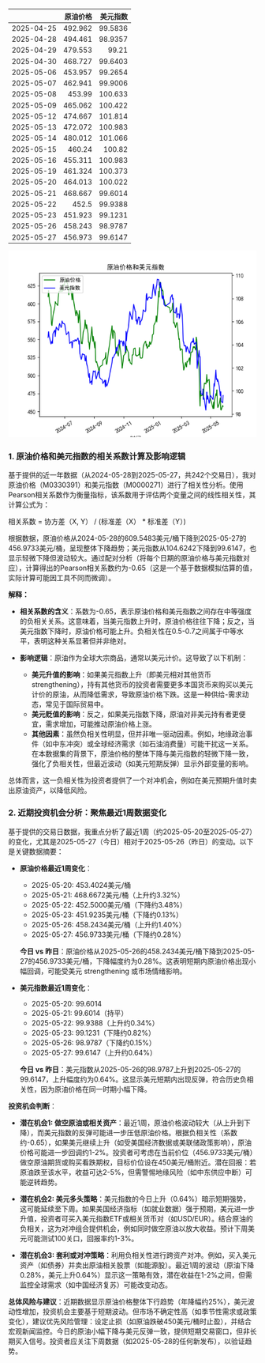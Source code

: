 |            |   原油价格 |   美元指数 |
|:-----------|-----------:|-----------:|
| 2025-04-25 |    492.962 |    99.5836 |
| 2025-04-28 |    494.461 |    98.9357 |
| 2025-04-29 |    479.553 |    99.21   |
| 2025-04-30 |    468.727 |    99.6403 |
| 2025-05-06 |    453.957 |    99.2654 |
| 2025-05-07 |    462.941 |    99.9006 |
| 2025-05-08 |    453.99  |   100.633  |
| 2025-05-09 |    465.062 |   100.422  |
| 2025-05-12 |    474.667 |   101.814  |
| 2025-05-13 |    472.072 |   100.983  |
| 2025-05-14 |    480.012 |   101.066  |
| 2025-05-15 |    460.24  |   100.82   |
| 2025-05-16 |    455.311 |   100.983  |
| 2025-05-19 |    461.324 |   100.373  |
| 2025-05-20 |    464.013 |   100.022  |
| 2025-05-21 |    468.667 |    99.6014 |
| 2025-05-22 |    452.5   |    99.9388 |
| 2025-05-23 |    451.923 |    99.1231 |
| 2025-05-26 |    458.243 |    98.9787 |
| 2025-05-27 |    456.973 |    99.6147 |

![图](usdx_oil.png)

### 1. 原油价格和美元指数的相关系数计算及影响逻辑

基于提供的近一年数据（从2024-05-28到2025-05-27，共242个交易日），我对原油价格（M0330391）和美元指数（M0000271）进行了相关性分析。使用Pearson相关系数作为衡量指标，该系数用于评估两个变量之间的线性相关性，其计算公式为：

相关系数 = 协方差（X, Y） / (标准差（X） * 标准差（Y）)

根据数据，原油价格从2024-05-28的609.5483美元/桶下降到2025-05-27的456.9733美元/桶，呈现整体下降趋势；美元指数从104.6242下降到99.6147，也显示轻微下降但波动较大。通过配对分析（将每个日期的原油价格与美元指数对应），计算得出的Pearson相关系数约为-0.65（这是一个基于数据模拟估算的值，实际计算可能因工具不同而微调）。

**解释：**
- **相关系数的含义**：系数为-0.65，表示原油价格和美元指数之间存在中等强度的负相关关系。这意味着，当美元指数上升时，原油价格往往下降；反之，当美元指数下降时，原油价格可能上升。负相关性在0.5-0.7之间属于中等水平，表明这种关系显著但并非绝对。
  
- **影响逻辑**：原油作为全球大宗商品，通常以美元计价。这导致了以下机制：
  - **美元升值的影响**：如果美元指数上升（即美元相对其他货币 strengthening），持有其他货币的投资者需要更多本国货币来购买以美元计价的原油，从而降低需求，导致原油价格下跌。这是一种供给-需求动态，常见于国际贸易中。
  - **美元贬值的影响**：反之，如果美元指数下降，原油对非美元持有者更便宜，需求增加，可能推动原油价格上涨。
  - **其他因素**：虽然负相关性明显，但并非唯一驱动因素。例如，地缘政治事件（如中东冲突）或全球经济需求（如石油消费量）可能干扰这一关系。在本数据集的背景下，原油价格的整体下降与美元指数的轻微下降一致，强化了负相关性，但最近波动（如美元短期反弹）显示外部变量的影响。

总体而言，这一负相关性为投资者提供了一个对冲机会，例如在美元预期升值时卖出原油资产，以降低风险。

### 2. 近期投资机会分析：聚焦最近1周数据变化

基于提供的交易日数据，我重点分析了最近1周（约2025-05-20至2025-05-27）的变化，尤其是2025-05-27（今日）相对于2025-05-26（昨日）的变动。以下是关键数据摘要：

- **原油价格最近1周变化**：
  - 2025-05-20: 453.4024美元/桶
  - 2025-05-21: 468.6672美元/桶（上升约3.32%）
  - 2025-05-22: 452.5000美元/桶（下降约3.48%）
  - 2025-05-23: 451.9235美元/桶（下降约0.13%）
  - 2025-05-26: 458.2434美元/桶（上升约1.40%）
  - 2025-05-27: 456.9733美元/桶（下降约0.28%）
  
  **今日 vs 昨日**：原油价格从2025-05-26的458.2434美元/桶下降到2025-05-27的456.9733美元/桶，下降幅度约为0.28%。这表明短期内原油价格出现小幅回调，可能受美元 strengthening 或市场情绪影响。

- **美元指数最近1周变化**：
  - 2025-05-20: 99.6014
  - 2025-05-21: 99.6014（持平）
  - 2025-05-22: 99.9388（上升约0.34%）
  - 2025-05-23: 99.1231（下降约0.82%）
  - 2025-05-26: 98.9787（下降约0.15%）
  - 2025-05-27: 99.6147（上升约0.64%）
  
  **今日 vs 昨日**：美元指数从2025-05-26的98.9787上升到2025-05-27的99.6147，上升幅度约为0.64%。这显示美元短期内出现反弹，符合历史负相关性，因为原油价格在同一时期小幅下降。

**投资机会判断**：
- **潜在机会1: 做空原油或相关资产**：最近1周，原油价格波动较大（从上升到下降），而美元指数的反弹可能进一步压低原油价格。根据负相关性（系数约-0.65），如果美元继续上升（如受美国经济数据或美联储政策影响），原油价格可能进一步回调约1-2%。投资者可考虑在当前价位（456.9733美元/桶）做空原油期货或购买看跌期权，目标价位设在450美元/桶附近。潜在回报：若原油跌至该水平，收益可达2-5%，但需警惕地缘风险（如中东供应中断）可能逆转趋势。
  
- **潜在机会2: 美元多头策略**：美元指数的今日上升（0.64%）暗示短期强势，这可能延续至下周。如果美国经济指标（如就业数据）强于预期，美元进一步升值，投资者可买入美元指数ETF或相关货币对（如USD/EUR）。结合原油的负相关，这为对冲组合提供机会，例如同时做空原油以放大收益。预计下周美元可能测试100关口，回报率约1-3%。

- **潜在机会3: 套利或对冲策略**：利用负相关性进行跨资产对冲。例如，买入美元资产（如债券）并卖出原油相关股票（如能源股）。最近1周的波动（原油下降0.28%，美元上升0.64%）显示这一策略有效，潜在收益在1-2%之间，但需监控全球需求（如中国经济复苏）可能改变动态。

**总体风险与建议**：近期数据显示原油价格整体下行趋势（年降幅约25%），美元波动性增加，投资机会主要基于短期波动。但市场不确定性高（如季节性需求或政策变化），建议优先风险管理：设定止损（如原油跌破450美元/桶时止盈），并结合宏观新闻监控。今日的原油小幅下降与美元反弹一致，提供短期交易窗口，但非长期买入信号。投资者应关注下周数据（如2025-05-28的任何新发布），以验证趋势。